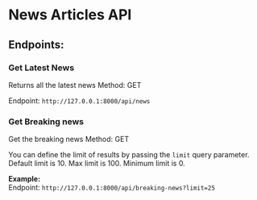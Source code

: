 # News Articles API

## Endpoints:

### Get Latest News

Returns all the latest news
Method: GET

Endpoint: `http://127.0.0.1:8000/api/news`

### Get Breaking news

Get the breaking news
Method: GET

You can define the limit of results by passing the `limit` query parameter.    
Default limit is 10.
Max limit is 100.
Minimum limit is 0.

**Example:**   
Endpoint: `http://127.0.0.1:8000/api/breaking-news?limit=25`
